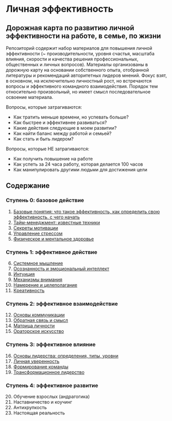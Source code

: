 # Личная эффективность

## Дорожная карта по развитию личной эффективности на работе, в семье, по жизни

Репозиторий содержит набор материалов для повышения личной эффективности (~ производительности, уровня счастья, масштаба влияния, скорости и качества решения профессиональных, общественных и личных вопросов). Материалы организованы в дорожную карту на основании собственного опыта, отобранной литературы и рекомендаций авторитетных лидеров мнений. Фокус взят, в основном, на исключительно личностный рост, но встречаются вопросы и эффективного командного взаимодействия. Порядок тем относительно произвольный, но имеет смысл последовательное освоение материала.

Вопросы, которые затрагиваются:
* Как тратить меньше времени, но успевать больше?
* Как быстрее и эффективнее развиваться?
* Какие действия следующие в моем развитии?
* Как найти баланс между работой и семьей?
* Как стать и быть лидером?

Вопросы, которые НЕ затрагиваются:
* Как получить повышение на работе
* Как успеть за 24 часа работу, которая делается 100 часов
* Как манипулировать другими людьми для достижения цели

## Содержание

### Ступень 0: базовое действие

01. [Базовые понятия: что такое эффективность, как определить свою эффективность, с чего начать](https://github.com/sunnybear/personal-efficiency/tree/main/01.%20Базовые%20вопросы)
02. [Тайм-менеджмент: известные техники](https://github.com/sunnybear/personal-efficiency/tree/main/02.%20Тайм-менеджмент)
03. [Секреты мотивации](https://github.com/sunnybear/personal-efficiency/tree/main/03.%20Секреты%20мотивации)
04. [Управление стрессом](https://github.com/sunnybear/personal-efficiency/tree/main/04.%20Стрессоустойчивость)
05. [Физическое и ментальное здоровье](https://github.com/sunnybear/personal-efficiency/tree/main/05.%20Физическое%20и%20ментальное%20здоровье)

### Ступень 1: эффективное действие
  
06. [Системное мышление](https://github.com/sunnybear/personal-efficiency/tree/main/06.%20Системное%20мышление)
07. [Осознанность и эмоциональный интеллект](https://github.com/sunnybear/personal-efficiency/tree/main/07.%20Осознанность)
08. [Интуиция](https://github.com/sunnybear/personal-efficiency/tree/main/08.%20Интуиция)
09. [Механизмы внимания](https://github.com/sunnybear/personal-efficiency/tree/main/09.%20Механизмы%20внимания)
10. [Намерение и целеполагание](https://github.com/sunnybear/personal-efficiency/tree/main/10.%20Намерение%20и%20целеполагание)
11. [Креативность](https://github.com/sunnybear/personal-efficiency/tree/main/11.%20Креативность)

### Ступень 2: эффективное взаимодействие

12. [Основы коммуникации](https://github.com/sunnybear/personal-efficiency/tree/main/12.%20Основы%20коммуникации)
13. [Обратная связь и смысл](https://github.com/sunnybear/personal-efficiency/tree/main/13.%20Обратная%20связь%20и%20смысл)
14. [Матрица личности](https://github.com/sunnybear/personal-efficiency/tree/main/14.%20Матрица%20личности)
15. [Ораторское искусство](https://github.com/sunnybear/personal-efficiency/tree/main/15.%20Ораторское%20искусство)

### Ступень 3: эффективное влияние

16. [Основы лидерства: определения, типы, уровни](https://github.com/sunnybear/personal-efficiency/tree/main/16.%20Основы%20лидерства)
17. [Личная уверенность](https://github.com/sunnybear/personal-efficiency/tree/main/17.%20Личная%20уверенность)
18. [Формирование команды](https://github.com/sunnybear/personal-efficiency/tree/main/18.%20Формирование%20команды)
19. [Трансформационное лидерство](https://github.com/sunnybear/personal-efficiency/tree/main/19.%20Трансформационное%20лидерство)

### Ступень 4: эффективное развитие

20. Обучение взрослых (андрагогика)
21. Наставничество и коучинг
22. Антихрупкость
23. Настоящая реальность
